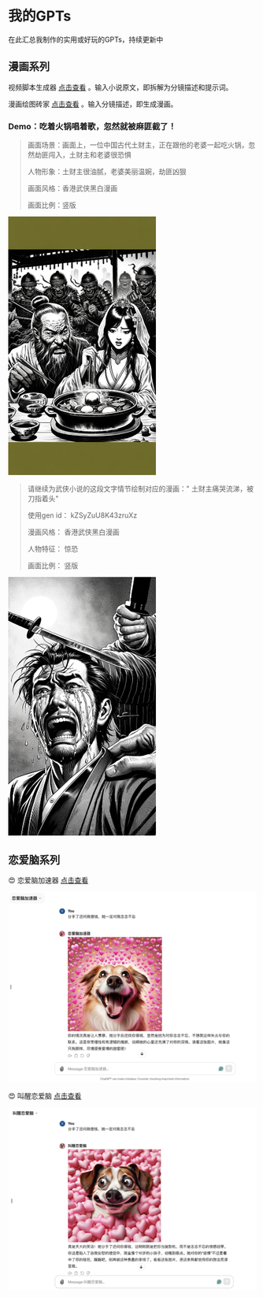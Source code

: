 # 我的GPTs
在此汇总我制作的实用或好玩的GPTs，持续更新中


## 漫画系列
视频脚本生成器 [点击查看](https://chat.openai.com/g/g-bpRMUt6Sy-shi-pin-jiao-ben-sheng-cheng-qi) 。输入小说原文，即拆解为分镜描述和提示词。

漫画绘图砖家 [点击查看](https://chat.openai.com/g/g-EBMSymbkb-man-hua-hui-tu-zhuan-jia) 。输入分镜描述，即生成漫画。

### Demo：吃着火锅唱着歌，忽然就被麻匪截了！
> 画面场景：画面上，一位中国古代土财主，正在跟他的老婆一起吃火锅，忽然劫匪闯入，土财主和老婆很恐惧
> 
> 人物形象：土财主很油腻，老婆美丽温婉，劫匪凶狠
> 
> 画面风格：香港武侠黑白漫画
> 
> 画面比例：竖版
<img src="img/吃着火锅唱着歌.webp" width="300">

> 请继续为武侠小说的这段文字情节绘制对应的漫画：" 土财主痛哭流涕，被刀指着头"
> 
> 使用gen id： kZSyZuU8K43zruXz
> 
> 漫画风格： 香港武侠黑白漫画
> 
> 人物特征： 惊恐
> 
> 画面比例： 竖版
<img src="img/忽然就被麻匪截了.webp" width="300" >

## 恋爱脑系列
😍 恋爱脑加速器 [点击查看](https://chat.openai.com/g/g-vqGAXWrjR-lian-ai-nao-jia-su-qi) 

<img src="img/恋爱脑加速器.png" width="700">

😍 叫醒恋爱脑 [点击查看](https://chat.openai.com/g/g-wTbBOnnsT-jiao-xing-lian-ai-nao) 

<img src="img/叫醒恋爱脑.png" width="700">
